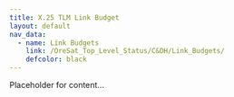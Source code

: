 ```yaml
---
title: X.25 TLM Link Budget
layout: default
nav_data:
  - name: Link Budgets
    link: /OreSat_Top_Level_Status/C&DH/Link_Budgets/
    defcolor: black
---
```



Placeholder for content...
